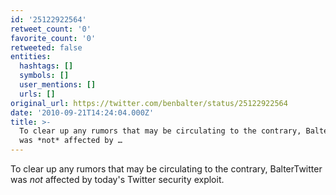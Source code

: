 ```yaml
---
id: '25122922564'
retweet_count: '0'
favorite_count: '0'
retweeted: false
entities:
  hashtags: []
  symbols: []
  user_mentions: []
  urls: []
original_url: https://twitter.com/benbalter/status/25122922564
date: '2010-09-21T14:24:04.000Z'
title: >-
  To clear up any rumors that may be circulating to the contrary, BalterTwitter
  was *not* affected by …
---
```


To clear up any rumors that may be circulating to the contrary, BalterTwitter was *not* affected by today's Twitter security exploit.